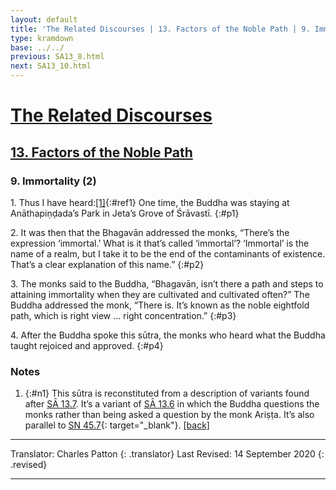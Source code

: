 ```yaml
---
layout: default
title: 'The Related Discourses | 13. Factors of the Noble Path | 9. Immortality (2)'
type: kramdown
base: ../../
previous: SA13_8.html
next: SA13_10.html
---
```


# [The Related Discourses](../index.html)
## [13. Factors of the Noble Path](index.html)
### 9. Immortality (2)

1\. Thus I have heard:[\[1\]](#n1){:#ref1} One time, the Buddha was staying at Anāthapiṇḍada’s Park in Jeta’s Grove of Śrāvastī.
{:#p1}

2\. It was then that the Bhagavān addressed the monks, “There’s the expression ‘immortal.’ What is it that’s called ‘immortal’? ‘Immortal’ is the name of a realm, but I take it to be the end of the contaminants of existence. That’s a clear explanation of this name.”
{:#p2}

3\. The monks said to the Buddha, “Bhagavān, isn’t there a path and steps to attaining immortality when they are cultivated and cultivated often?”
The Buddha addressed the monk, “There is. It’s known as the noble eightfold path, which is right view … right concentration.”
{:#p3}

4\. After the Buddha spoke this sūtra, the monks who heard what the Buddha taught rejoiced and approved.
{:#p4}

### Notes
1. {:#n1} This sūtra is reconstituted from a description of variants found after [SĀ 13.7](SA13_7.html). It’s a variant of [SĀ 13.6](SA13_6.html) in which the Buddha questions the monks rather than being asked a question by the monk Ariṣṭa. It’s also parallel to [SN 45.7](https://suttacentral.net/sn45.7){: target="_blank"}. [\[back\]](#ref1)

---

Translator: Charles Patton
{: .translator}
Last Revised: 14 September 2020
{: .revised}

---